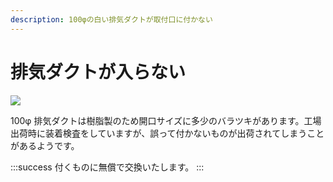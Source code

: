 ```yaml
---
description: 100φの白い排気ダクトが取付口に付かない
---
```


# 排気ダクトが入らない

![](/assets/20191114\_01.jpg)

100φ 排気ダクトは樹脂製のため開口サイズに多少のバラツキがあります。工場出荷時に装着検査をしていますが、誤って付かないものが出荷されてしまうことがあるようです。

:::success
付くものに無償で交換いたします。
:::
